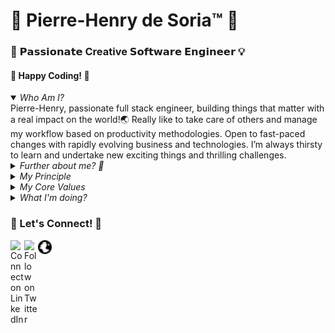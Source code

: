 # 👑 Pierre-Henry de Soria™ 🤖


### 🎡 𝗣𝗮𝘀𝘀𝗶𝗼𝗻𝗮𝘁𝗲 Creative 𝗦𝗼𝗳𝘁𝘄𝗮𝗿𝗲 𝗘𝗻𝗴𝗶𝗻𝗲𝗲𝗿 💡


#### 🏁 Happy Coding! 🤗

<details open><summary><em>Who Am I?</em></summary>
  Pierre-Henry, passionate full stack engineer, building things that matter with a real impact on the world!🌏 Really like to take care of others and manage my workflow based on productivity methodologies. Open to fast-paced changes with rapidly evolving business and technologies. I’m always thirsty to learn and undertake new exciting things and thrilling challenges. 

</details>

<details><summary><em>Further about me? 🤔</em></summary>
  <p>👉 <strong><a href="https://pierrehenry.be">PierreHenry.BE</a></strong> 🏁</p>
  <p>
    <img alt="Pierre-Henry Soria" src="https://avatars0.githubusercontent.com/u/1325411?s=200" />
  </p>
</details>

<details><summary><em>My Principle</em></summary>
  <em>🧠 Never Stop Learning! 🏁</em>
</details>

<details><summary><em>My Core Values</em></summary>

  ✅ Enthusiastic and highly passionate full-stack developer.

  ✅ Experience building complex and scalable PHP applications, online communities, SaaS and modern CMS from scratch.

  ✅ Strong knowledge in design patterns (GRASP, Factory, Strategy, Observer, DI, MVC, ADR, ...).

  ✅ Clean Code, DRY and SOLID principles are a second nature to me.

  ✅ Push a lot of focus, perseverance, and knowledge to accomplish as best I can a new project from scratch.

  ✅ Passion for writing secure, testable and scalable applications, following the best coding practices.
  
  ✅ Growth mindset, always tend to see mistakes as "learning experiences & continuous improvements" for myself, and those around me.

  ✅ Love sharing knowledge ➕ helping others.

  ✅ Learning is my core value. Developing new skills on a daily basis is essential to me.

  ✅ Comfortable working with Agile methodologies such as Scrum and Kanban.

</details>

<details><summary><em>What I'm doing?</em></summary>

  ✔️ Coding <a href="https://pierrehenry.be/realtime-github-activity.html" target="_blank" rel="noopener">exciting projects</a> 🥳

  ✔️ Writing interesting posts at <a href="https://pierrewriter.com">PierreWriter</a> 📝

  ✔️ Drinking coffes/teas ☕️ and eating vegan healthy food 🥕

  ✔️ Listening to Audible and Podcasts 🎧 when walking 🐾

  ✔️ Keeping myself up-to-date with the latest programming methodologies and concepts (thanks to amazing video courses I regularly purchase 🤗).

</details>


 ### 🚀 Let's Connect! 🤗

[<img align="left" alt="Connect on LinkedIn" width="22px" src="https://cdn.jsdelivr.net/npm/simple-icons@v3/icons/linkedin.svg" />][linkedin-url]
[<img align="left" alt="Follow on Twitter" width="22px" src="https://cdn.jsdelivr.net/npm/simple-icons@v3/icons/twitter.svg" />][twitter-url]
[<img align="left" alt="PierreHenry's personal website" width="22px" src="https://raw.githubusercontent.com/iconic/open-iconic/master/svg/globe.svg" />][author-url]
 
 <!-- GitHub's Markdown reference links -->
[linkedin-url]:https://www.linkedin.com/in/ph7enry/
[twitter-url]: https://twitter.com/phenrysay
[author-url]: https://pierrehenry.be
